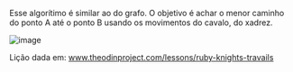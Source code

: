 Esse algorítimo é similar ao do grafo. O objetivo é achar o menor caminho do ponto A até o ponto B usando os movimentos do cavalo, do xadrez.

![image](https://github.com/user-attachments/assets/7cc30bfc-5dc5-4ee6-9c17-ad152d480aa4)

Lição dada em: www.theodinproject.com/lessons/ruby-knights-travails
